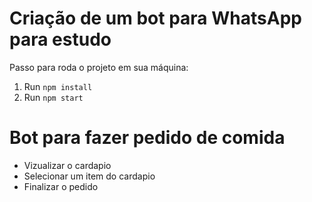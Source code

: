 # Criação de um bot para WhatsApp para estudo

Passo para roda o projeto em sua máquina:

1. Run `npm install`
2. Run `npm start`

# Bot para fazer pedido de comida

- Vizualizar o cardapio
- Selecionar um item do cardapio
- Finalizar o pedido
